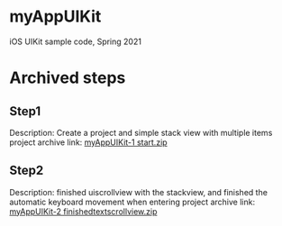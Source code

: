 # myAppUIKit
iOS UIKit sample code, Spring 2021

# Archived steps
## Step1
Description: Create a project and simple stack view with multiple items
project archive link: [myAppUIKit-1 start.zip](https://drive.google.com/file/d/1cTlK3GTk-f1xy_2VHdETB7bqe3ZWkEVN/view?usp=sharing)

## Step2
Description: finished uiscrollview with the stackview, and finished the automatic keyboard movement when entering
project archive link: [myAppUIKit-2 finishedtextscrollview.zip](https://drive.google.com/file/d/1cVhRfShYxSvtfuV4x7iubLqYPcyaWoRh/view?usp=sharing)

